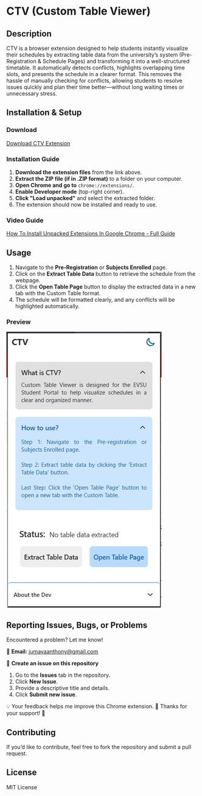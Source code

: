 # CTV (Custom Table Viewer)

## Description

CTV is a browser extension designed to help students instantly visualize their schedules by extracting table data from the university’s system (Pre-Registration & Schedule Pages) and transforming it into a well-structured timetable. It automatically detects conflicts, highlights overlapping time slots, and presents the schedule in a clearer format. This removes the hassle of manually checking for conflicts, allowing students to resolve issues quickly and plan their time better—without long waiting times or unnecessary stress.

## Installation & Setup

### Download

[Download CTV Extension](https://github.com/pablojabb/CustomTableViewer/releases/tag/v1.0.1)

### Installation Guide

1. **Download the extension files** from the link above.
2. **Extract the ZIP file (if in .ZIP format)** to a folder on your computer.
3. **Open Chrome and go to** `chrome://extensions/`.
4. **Enable Developer mode** (top-right corner).
5. **Click "Load unpacked"** and select the extracted folder.
6. The extension should now be installed and ready to use.

### Video Guide

[How To Install Unpacked Extensions In Google Chrome - Full Guide](https://youtu.be/NH5CPm9pyts?si=mrQzDJGgTOjDVLN3)

## Usage

1. Navigate to the **Pre-Registration** or **Subjects Enrolled** page.
2. Click on the **Extract Table Data** button to retrieve the schedule from the webpage.
3. Click the **Open Table Page** button to display the extracted data in a new tab with the Custom Table format.
4. The schedule will be formatted clearly, and any conflicts will be highlighted automatically.

### Preview

![CTV Preview](CTV/preview.png)

## Reporting Issues, Bugs, or Problems

Encountered a problem? Let me know!

📧 **Email:** jumayaanthony@gmail.com

📂 **Create an issue on this repository**

1. Go to the **Issues** tab in the repository.
2. Click **New Issue**.
3. Provide a descriptive title and details.
4. Click **Submit new issue**.

💡 Your feedback helps me improve this Chrome extension. 🚀 Thanks for your support! 🙌

## Contributing

If you’d like to contribute, feel free to fork the repository and submit a pull request.

## License

MIT License
